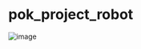 # pok_project_robot

![image](https://github.com/user-attachments/assets/b0f67556-abd3-45e7-b23a-7ea80a87edb0)

